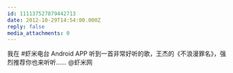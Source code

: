```yaml
---
id: 111137527879442713
date: 2012-10-29T14:54:00.000Z
reply: false
media_attachments: 0
---
```


我在 #虾米电台 Android APP 听到一首非常好听的歌，王杰的《不浪漫罪名》，强烈推荐你也来听听…… @虾米网 ​​​​

